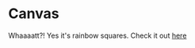 # Canvas

Whaaaatt?!
Yes it's rainbow squares.
Check it out [here](https://github.com/Thomatang/RainbowSquares/index.html)
